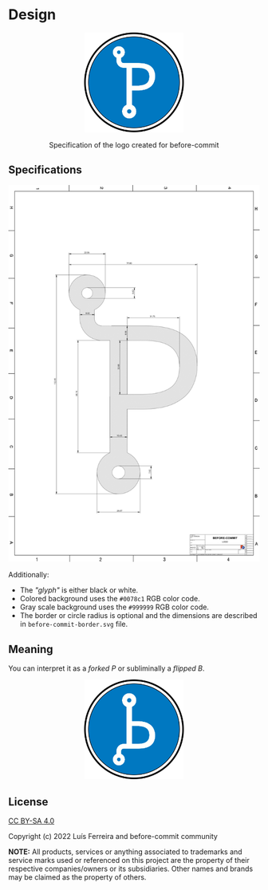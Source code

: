 # Design

<div align="center">
<img src="dist/before-commit-border.png" width="200" alt="Main logo">

Specification of the logo created for before-commit
</div>


## Specifications

<div align="center">
<img src="dist/before-commit-dim.png" alt="Dimensions">
</div>

Additionally:

- The _"glyph"_ is either black or white.
- Colored background uses the `#0078c1` RGB color code.
- Gray scale background uses the `#999999` RGB color code.
- The border or circle radius is optional and the dimensions are described in
  `before-commit-border.svg` file.

## Meaning

You can interpret it as a _forked P_ or subliminally a _flipped B_.

<div align="center">
<img src="dist/before-commit-border-flip.png" width="200" alt="Flipped version">
</div>

## License

[CC BY-SA 4.0](LICENSE)

Copyright (c) 2022 Luís Ferreira and before-commit community

**NOTE:** All products, services or anything associated to trademarks and service
marks used or referenced on this project are the property of their respective
companies/owners or its subsidiaries. Other names and brands may be claimed as
the property of others.
